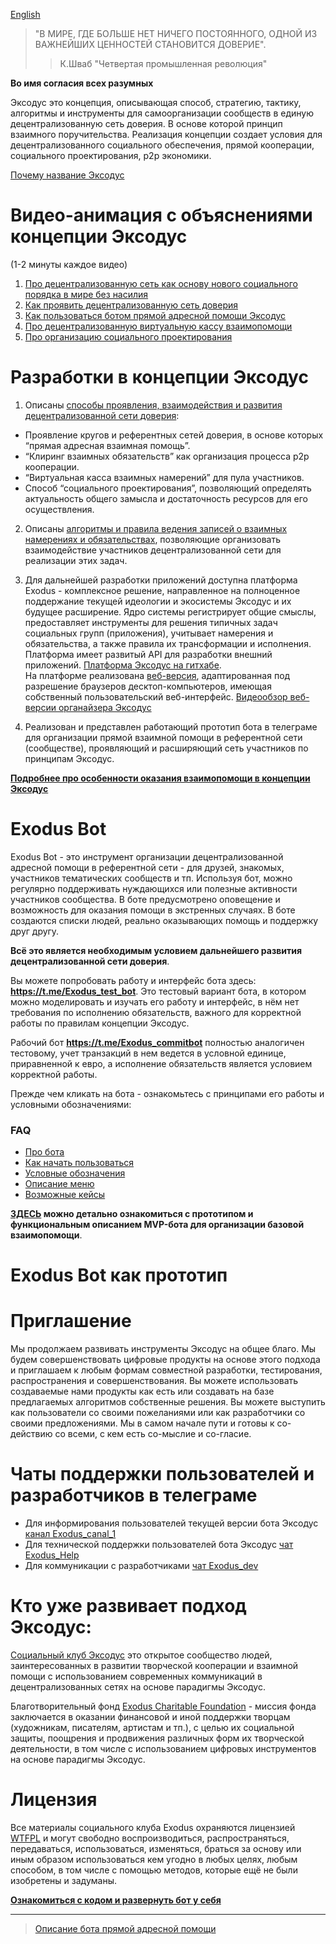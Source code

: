 [English](README_eng.md)  

> "В МИРЕ, ГДЕ БОЛЬШЕ НЕТ НИЧЕГО ПОСТОЯННОГО, ОДНОЙ ИЗ ВАЖНЕЙШИХ ЦЕННОСТЕЙ СТАНОВИТСЯ ДОВЕРИЕ". 
>> К.Шваб "Четвертая промышленная революция"   
                     
**Во имя согласия всех разумных**
 
Эксодус это концепция, описывающая способ, стратегию, тактику, алгоритмы и инструменты для самоорганизации сообществ в единую децентрализованную сеть доверия. В основе которой принцип взаимного поручительства. Реализация концепции создает условия для децентрализованного социального обеспечения, прямой кооперации, социального проектирования, p2p экономики. 

[Почему название Эксодус](http://exodus.tilda.ws/page4463772.html) 

# Видео-анимация с объяснениями концепции Эксодус 
(1-2 минуты каждое видео)
  
1) [Про децентрализованную сеть как основу нового социального порядка в мире без насилия](https://www.youtube.com/watch?v=YzLEGZp4nD0)  
2) [Как проявить децентрализованную сеть доверия](https://www.youtube.com/watch?v=9fIYcOTqovs)  
3) [Как пользоваться ботом прямой адресной помощи Эксодус](https://www.youtube.com/watch?v=E3LfEU8CP14)  
4) [Про децентрализованную виртуальную кассу взаимопомощи](https://www.youtube.com/watch?v=VAxX-sgxkbA)  
5) [Про организацию социального проектирования](https://www.youtube.com/watch?v=SlW4PW2_5-A)  

# Разработки в концепции Эксодус

1) Описаны [способы проявления, взаимодействия и развития децентрализованной сети доверия](documents/about_exodus/paradigma.md):
- Проявление кругов и референтных сетей доверия, в основе которых “прямая адресная взаимная помощь”.
- “Клиринг взаимных обязательств” как организация процесса p2p кооперации.
- “Виртуальная касса взаимных намерений” для пула участников.
- Способ “социального проектирования”, позволяющий определять актуальность общего замысла и достаточность ресурсов для его осуществления.

2) Описаны [алгоритмы и правила ведения записей о взаимных намерениях и обязательствах](documents/about_exodus/algoritms.md), позволяющие организовать взаимодействие участников децентрализованной сети для реализации этих задач.

3) Для дальнейшей разработки приложений доступна платформа Exodus - комплексное решение, направленное на полноценное поддержание текущей идеологии и экосистемы Эксодус и их будущее расширение. Ядро системы регистрирует общие смыслы, предоставляет инструменты для решения типичных задач социальных групп (приложения), учитывает намерения и обязательства, а также правила их трансформации и исполнения. Платформа имеет развитый API для разработки внешний приложений. 
[Платформа Эксодус на гитхабе](https://github.com/exodus-today/exodus).  
На платформе реализована [веб-версия](http://exodus.today/), адаптированная под разрешение браузеров десктоп-компьютеров, имеющая собственный пользовательский веб-интерфейс.     [Видеообзор веб-версии органайзера Эксодус](https://www.youtube.com/watch?v=YeEKVYUlom8&feature=youtu.be)

4) Реализован и представлен работающий прототип бота в телеграме для организации прямой взаимной помощи в референтной сети (сообществе), проявляющий и расширяющий сеть участников по принципам Эксодус. 

[__Подробнее про особенности оказания взаимопомощи в концепции Эксодус__](documents/about_exodus/features.md)

# Exodus Bot

Exodus Bot - это инструмент организации децентрализованной адресной помощи в референтной сети - для друзей, знакомых, участников тематических сообществ и тп. Используя бот, можно регулярно поддерживать нуждающихся или полезные активности участников сообщества. В боте предусмотрено оповещение и возможность для оказания помощи в экстренных случаях.  В боте создаются списки людей, реально оказывающих помощь и поддержку друг другу. 

**Всё это является необходимым условием дальнейшего развития децентрализованной сети доверия**.

Вы можете попробовать работу и интерфейс бота здесь: __https://t.me/Exodus_test_bot__. Это тестовый вариант бота, в котором можно моделировать и изучать его работу и интерфейс, в нём нет требования по исполнению обязательств, важного для корректной работы по правилам концепции Эксодус. 

Рабочий бот __https://t.me/Exodus_commitbot__ полностью аналогичен тестовому, учет транзакций в нем ведется в условной единице, приравненной к евро, а исполнение обязательств является условием корректной работы. 

Прежде чем кликать на бота - ознакомьтесь с принципами его работы и условными обозначениями:

### FAQ
- [Про бота](documents/faq/about_bot.md)
- [Как начать пользоваться](documents/faq/how_start.md)
- [Условные обозначения](documents/faq/conventions.md)
- [Описание меню](documents/faq/menu.md)
- [Возможные кейсы](documents/faq/cases.md)
 
**[ЗДЕСЬ](documents/index.md) можно детально ознакомиться с прототипом и функциональным описанием MVP-бота для организации базовой взаимопомощи**.


# Exodus Bot как прототип


# Приглашение
Мы продолжаем развивать инструменты Эксодус на общее благо. Мы будем совершенствовать цифровые продукты на основе этого подхода и приглашаем к любым формам совместной разработки, тестирования, распространения и совершенствования. Вы можете использовать создаваемые нами продукты как есть или создавать на базе предлагаемых алгоритмов собственные решения. Вы можете выступить как пользователи со своими пожеланиями или как разработчики со своими предложениями. Мы в самом начале пути и готовы к со-действию со всеми, с кем есть со-мыслие и со-гласие.



# Чаты поддержки пользователей и разработчиков в телеграме
- Для информирования пользователей текущей версии бота Эксодус [канал Exodus_canal_1](https://t.me/Exodus_canal_1)
- Для технической поддержки пользователей бота Эксодус [чат Exodus_Help](https://t.me/Exodus_Help)
- Для коммуникации с разработчиками [чат Exodus_dev](https://t.me/Exodus_dev) 

# Кто уже развивает подход Эксодус:
[Социальный клуб Эксодус](https://www.facebook.com/EXODUSSOCIALCLUB) это открытое сообщество людей, заинтересованных в развитии творческой кооперации и взаимной помощи с использованием современных коммуникаций в децентрализованных сетях на основе парадигмы Эксодус.   

Благотворительный фонд [Exodus Charitable Foundation](http://www.exodus.social/) - миссия фонда заключается в оказании финансовой и иной поддержки творцам (художникам, писателям, артистам и тп.), с целью их социальной защиты, поощрения и продвижения различных форм их творческой деятельности, в том числе с использованием цифровых инструментов на основе парадигмы Эксодус.

# Лицензия
Все материалы социального клуба Exodus охраняются лицензией [WTFPL](http://www.wtfpl.net/) и могут свободно воспроизводиться, распространяться, передаваться, использоваться, изменяться, браться за основу или иным образом использоваться кем угодно в любых целях, любым способом, в том числе с помощью методов, которые ещё не были изобретены и задуманы.

**[Ознакомиться c кодом и развернуть бот у себя](documents/deploy_bot.md)**


----
> [Описание бота прямой адресной помощи](documents/index.md) 